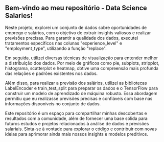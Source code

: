 ## Bem-vindo ao meu repositório - Data Science Salaries!

Neste projeto, explorei um conjunto de dados sobre oportunidades de emprego e salários, com o objetivo de extrair insights valiosos e realizar previsões precisas. Para garantir a qualidade dos dados, executei tratamentos específicos nas colunas "experience_level" e "employment_type", utilizando a função "replace".

Em seguida, utilizei diversas técnicas de visualização para entender melhor a distribuição dos dados. Por meio de gráficos como pie, subplots, stripplot, histograma, scatterplot e heatmap, obtive uma compreensão mais profunda das relações e padrões existentes nos dados.

Além disso, para realizar a previsão dos salários, utilizei as bibliotecas LabelEncoder e train_test_split para preparar os dados e o TensorFlow para construir um modelo de aprendizado de máquina robusto. Essa abordagem permitiu que eu realizasse previsões precisas e confiáveis com base nas informações disponíveis no conjunto de dados.

Este repositório é um espaço para compartilhar minhas descobertas e resultados com a comunidade, além de fornecer uma base sólida para futuros estudos e projetos relacionados à análise de dados e previsões salariais. Sinta-se à vontade para explorar o código e contribuir com novas ideias para aprimorar ainda mais nossos insights e modelos preditivos.
